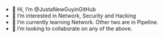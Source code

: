 - 👋 Hi, I’m @JustaNewGuyinGitHub
- 👀 I’m interested in Network, Security and Hacking
- 🌱 I’m currently learning Network. Other two are in Pipeline.
- 💞️ I’m looking to collaborate on any of the above.

<!---
JustaNewGuyinGitHub/JustaNewGuyinGitHub is a ✨ special ✨ repository because its `README.md` (this file) appears on your GitHub profile.
You can click the Preview link to take a look at your changes.
--->
